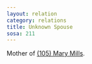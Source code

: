 ```yaml
---
layout: relation
category: relations
title: Unknown Spouse
sosa: 211
---
```


Mother of [(105) Mary Mills](/105-mary-mills/).

